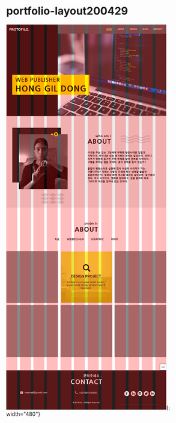 # portfolio-layout200429
![포트폴리오 레이아웃](https://github.com/csslick/portfolio-layout200429/blob/master/%ED%8F%AC%ED%8A%B8%ED%8F%B4%EB%A6%AC%EC%98%A4-hello2.png){: width="480"}
